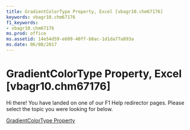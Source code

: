 ```yaml
---
title: GradientColorType Property, Excel [vbagr10.chm67176]
keywords: vbagr10.chm67176
f1_keywords:
- vbagr10.chm67176
ms.prod: office
ms.assetid: 14e54d59-e609-40ff-b8ac-1d1da77a893a
ms.date: 06/08/2017
---
```



# GradientColorType Property, Excel [vbagr10.chm67176]

Hi there! You have landed on one of our F1 Help redirector pages. Please select the topic you were looking for below.

[GradientColorType Property](http://msdn.microsoft.com/library/78a2bd69-e8a5-1c43-4c75-9715de4202c0%28Office.15%29.aspx)

